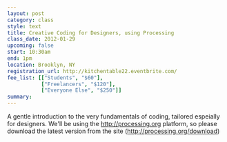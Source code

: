 ```yaml
---
layout: post
category: class
style: text
title: Creative Coding for Designers, using Processing
class_date: 2012-01-29
upcoming: false
start: 10:30am
end: 1pm
location: Brooklyn, NY
registration_url: http://kitchentable22.eventbrite.com/
fee_list: [["Students", "$60"],
           ["Freelancers", "$120"],
           ["Everyone Else", "$250"]]
summary: 
---
```


A gentle introduction to the very fundamentals of coding, tailored espeially for designers. We'll be using the http://processing.org platform, so please download the latest version from the site (http://processing.org/download)
